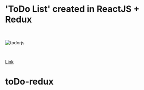 # 'ToDo List' created in ReactJS + Redux

<br>

![todorjs](https://github.com/GabrielZolk/toDo-react/assets/109248116/cc1acc23-bce2-4f33-a6cb-72f2bdb66a93)

<br>

[Link]()
# toDo-redux
